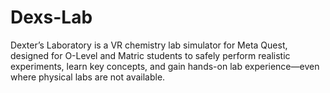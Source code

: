 # Dexs-Lab
Dexter’s Laboratory is a VR chemistry lab simulator for Meta Quest, designed for O-Level and Matric students to safely perform realistic experiments, learn key concepts, and gain hands-on lab experience—even where physical labs are not available.
